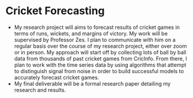 # Cricket Forecasting

- My research project will aims to forecast results of cricket games in terms of runs, wickets, and margins of victory. My work will be supervised by Professor Zes. I plan to communicate with him on a regular basis over the course of my research project, either over zoom or in person. My approach will start off by collecting lots of ball by ball data from thousands of past cricket games from CricInfo. From there, I plan to work with the time series data by using algorithms that attempt to distinguish signal from noise in order to build
successful models to accurately forecast cricket games.
- My final deliverable will be a formal research paper detailing my research and results.
